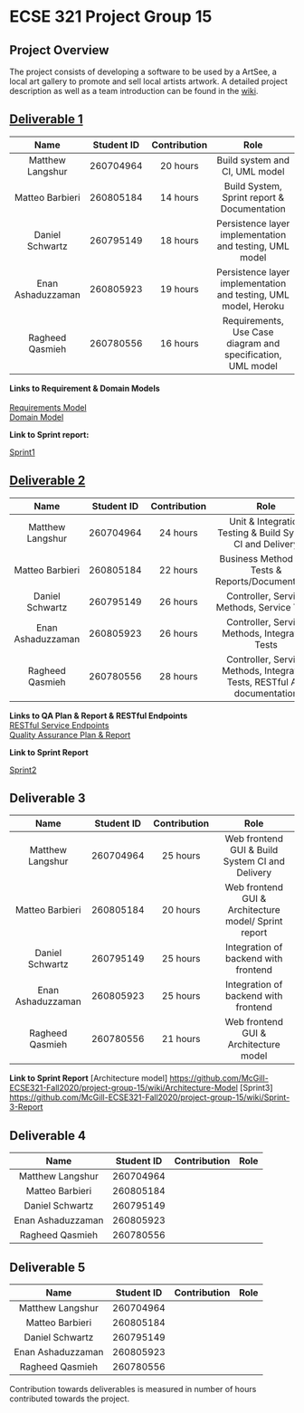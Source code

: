 # ECSE 321 Project Group 15

## Project Overview
The project consists of developing a software to be used by a ArtSee, a local art gallery to promote and sell local artists artwork. A detailed
project description as well as a team introduction can be found in the [wiki](https://github.com/McGill-ECSE321-Fall2020/project-group-15/wiki).




## [Deliverable 1](https://github.com/McGill-ECSE321-Fall2020/project-group-15/wiki/Sprint-1-Report)
|        Name       | Student ID | Contribution | Role                       | 
|:-----------------:|:----------:|:------------:|:--------------------------:|
|  Matthew Langshur |  260704964 |  20 hours    | Build system and CI, UML model|
|  Matteo Barbieri  |  260805184 |  14 hours    | Build System, Sprint report & Documentation|
|  Daniel Schwartz  |  260795149 |  18 hours    | Persistence layer implementation and testing, UML model|
| Enan Ashaduzzaman |  260805923 |  19 hours    | Persistence layer implementation and testing, UML model, Heroku|
|  Ragheed Qasmieh  |  260780556 |  16  hours   | Requirements, Use Case diagram and specification, UML model|

**Links to Requirement & Domain Models**<br></br>
[Requirements Model](https://github.com/McGill-ECSE321-Fall2020/project-group-15/wiki/Requirements-Model)<br>
[Domain Model](https://github.com/McGill-ECSE321-Fall2020/project-group-15/wiki/Domain-Model)


**Link to Sprint report:**

[Sprint1](https://github.com/McGill-ECSE321-Fall2020/project-group-15/wiki/Sprint-1-Report)

## [Deliverable 2](https://github.com/McGill-ECSE321-Fall2020/project-group-15/wiki/Sprint-2-Report)
|        Name       | Student ID | Contribution | Role                       | 
|:-----------------:|:----------:|:------------:|:--------------------------:|
|  Matthew Langshur |  260704964 |   24 hours   |Unit & Integration Testing & Build System CI and Delivery|
|  Matteo Barbieri  |  260805184 |   22 hours   |Business Method Unit Tests & Reports/Documentation|
|  Daniel Schwartz  |  260795149 |   26 hours   |Controller, Service Methods, Service Tests|
| Enan Ashaduzzaman |  260805923 |   26 hours   |Controller, Service Methods, Integration Tests|
|  Ragheed Qasmieh  |  260780556 |   28 hours   |Controller, Service Methods, Integration Tests, RESTful API documentation|

**Links to QA Plan & Report & RESTful Endpoints**<br>
[RESTful Service Endpoints](https://github.com/McGill-ECSE321-Fall2020/project-group-15/wiki/RESTful-Service-Endpoints)<br>
[Quality Assurance Plan & Report](https://github.com/McGill-ECSE321-Fall2020/project-group-15/wiki/Quality-Assurance-Plan-&-Report)

**Link to Sprint Report**

[Sprint2](https://github.com/McGill-ECSE321-Fall2020/project-group-15/wiki/Sprint-2-Report)

## Deliverable 3
|        Name       | Student ID | Contribution | Role                       | 
|:-----------------:|:----------:|:------------:|:--------------------------:|
|  Matthew Langshur |  260704964 |  25 hours    | Web frontend GUI & Build System CI and Delivery |
|  Matteo Barbieri  |  260805184 |  20 hours    | Web frontend GUI & Architecture model/ Sprint report|
|  Daniel Schwartz  |  260795149 |  25 hours    | Integration of backend with frontend|
| Enan Ashaduzzaman |  260805923 |  25 hours    | Integration of backend with frontend|
|  Ragheed Qasmieh  |  260780556 |  21 hours    | Web frontend GUI & Architecture model|

**Link to Sprint Report**
[Architecture model] https://github.com/McGill-ECSE321-Fall2020/project-group-15/wiki/Architecture-Model
[Sprint3] https://github.com/McGill-ECSE321-Fall2020/project-group-15/wiki/Sprint-3-Report

## Deliverable 4
|        Name       | Student ID | Contribution | Role                       | 
|:-----------------:|:----------:|:------------:|:--------------------------:|
|  Matthew Langshur |  260704964 |              |                            |
|  Matteo Barbieri  |  260805184 |              |                            |
|  Daniel Schwartz  |  260795149 |              |                            |
| Enan Ashaduzzaman |  260805923 |              |                            |
|  Ragheed Qasmieh  |  260780556 |              |                            |


## Deliverable 5
|        Name       | Student ID | Contribution | Role                       | 
|:-----------------:|:----------:|:------------:|:--------------------------:|
|  Matthew Langshur |  260704964 |              |                            |
|  Matteo Barbieri  |  260805184 |              |                            |
|  Daniel Schwartz  |  260795149 |              |                            |
| Enan Ashaduzzaman |  260805923 |              |                            |
|  Ragheed Qasmieh  |  260780556 |              |                            |


Contribution towards deliverables is measured in number of hours contributed towards the project. 
